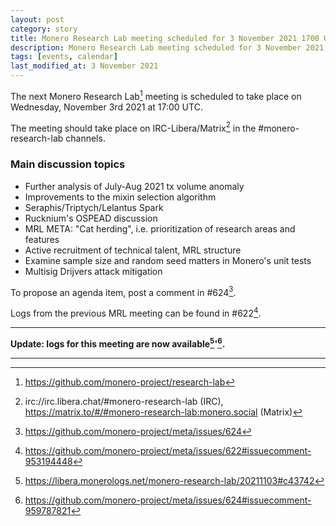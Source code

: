 ```yaml
---
layout: post
category: story
title: Monero Research Lab meeting scheduled for 3 November 2021 1700 UTC
description: Monero Research Lab meeting scheduled for 3 November 2021 1700 UTC on irc/Matrix channels.
tags: [events, calendar]
last_modified_at: 3 November 2021
---
```


The next Monero Research Lab[^1] meeting is scheduled to take place on Wednesday, November 3rd 2021 at 17:00 UTC.

The meeting should take place on IRC-Libera/Matrix[^2] in the #monero-research-lab channels.

### Main discussion topics

- Further analysis of July-Aug 2021 tx volume anomaly
- Improvements to the mixin selection algorithm
- Seraphis/Triptych/Lelantus Spark
- Rucknium's OSPEAD discussion
- MRL META: "Cat herding", i.e. prioritization of research areas and features
- Active recruitment of technical talent, MRL structure
- Examine sample size and random seed matters in Monero's unit tests
- Multisig Drijvers attack mitigation

To propose an agenda item, post a comment in #624[^3]. 

Logs from the previous MRL meeting can be found in #622[^4].

---

**Update: logs for this meeting are now available[^5]'[^6].**

---

[^1]: https://github.com/monero-project/research-lab
[^2]: irc://irc.libera.chat/#monero-research-lab (IRC), https://matrix.to/#/#monero-research-lab:monero.social (Matrix)
[^3]: https://github.com/monero-project/meta/issues/624
[^4]: https://github.com/monero-project/meta/issues/622#issuecomment-953194448
[^5]: https://libera.monerologs.net/monero-research-lab/20211103#c43742
[^6]: https://github.com/monero-project/meta/issues/624#issuecomment-959787821

